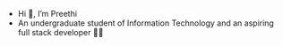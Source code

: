 - Hi 👋, I’m Preethi
- An undergraduate student of Information Technology and an aspiring full stack developer 👩‍💻

<!---
PreethiBijoy/PreethiBijoy is a ✨ special ✨ repository because its `README.md` (this file) appears on your GitHub profile.
You can click the Preview link to take a look at your changes.
--->
